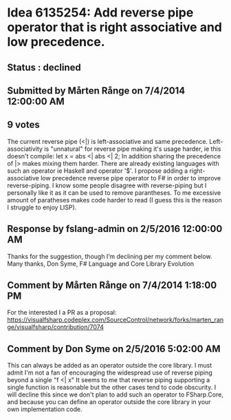 # Idea 6135254: Add reverse pipe operator that is right associative and low precedence. #

## Status : declined

## Submitted by Mårten Rånge on 7/4/2014 12:00:00 AM

## 9 votes

The current reverse pipe (<|) is left-associative and same precedence.
Left-associativity is "unnatural" for reverse pipe making it's usage harder, ie this doesn't compile: let x = abs <| abs <| 2;
In addition sharing the precedence of |> makes mixing them harder.
There are already existing languages with such an operator ie Haskell and operator '$'.
I propose adding a right-associative low precedence reverse pipe operator to F# in order to improve reverse-piping.
I know some people disagree with reverse-piping but I personally like it as it can be used to remove parantheses. To me excessive amount of paratheses makes code harder to read (I guess this is the reason I struggle to enjoy LISP).

## Response by fslang-admin on 2/5/2016 12:00:00 AM

Thanks for the suggestion, though I’m declining per my comment below.
Many thanks,
Don Syme, F# Language and Core Library Evolution


## Comment by Mårten Rånge on 7/4/2014 1:18:00 PM

For the interested I a PR as a proposal: https://visualfsharp.codeplex.com/SourceControl/network/forks/marten_range/visualfsharp/contribution/7074

## Comment by Don Syme on 2/5/2016 5:02:00 AM

This can always be added as an operator outside the core library.
I must admit I'm not a fan of encouraging the widespread use of reverse piping beyond a single "f <| x" It seems to me that reverse piping supporting a single function is reasonable but the other cases tend to code obscurity.
I will decline this since we don't plan to add such an operator to FSharp.Core, and because you can define an operator outside the core library in your own implementation code.
